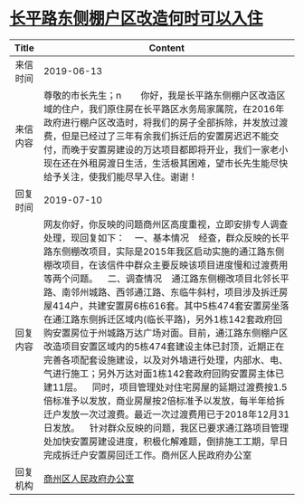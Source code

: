 # <a href="http://www.shangluo.gov.cn/zmhd/ldxxxx.jsp?urltype=leadermail.LeaderMailContentUrl&wbtreeid=1112&leadermailid=5304">长平路东侧棚户区改造何时可以入住</a>
| Title |                                                                                                                                                                                                                                                              Content                                                                                                                                                                                                                                                               |
|:-----:|------------------------------------------------------------------------------------------------------------------------------------------------------------------------------------------------------------------------------------------------------------------------------------------------------------------------------------------------------------------------------------------------------------------------------------------------------------------------------------------------------------------------------------|
| 来信时间  | 2019-06-13                                                                                                                                                                                                                                                                                                                                                                                                                                                                                                                         |
| 来信内容  | 尊敬的市长先生；n        你好，我是长平路东侧棚户区改造区域的住户，我们原住房在长平路区水务局家属院，在2016年政府进行棚户区改造时，将我们的房子全部拆除，并发放过渡费，但是已经过了三年有余我们拆迁后的安置房迟迟不能交付，而晚于安置房建设的万达项目都即将开业，我们一家老小现在还在外租房渡日生活，生活极其困难，望市长先生能尽快给予关注，使我们能尽早入住。谢谢！                                                                                                                                                                                                                                                                                                                                          |
| 回复时间  | 2019-07-10                                                                                                                                                                                                                                                                                                                                                                                                                                                                                                                         |
| 回复内容  | 网友你好，你反映的问题商州区高度重视，立即安排专人调查处理，现回复如下：    一、基本情况    经查，群众反映的长平路东侧棚改项目，实际是2015年我区启动实施的通江路东侧棚改项目，在该信件中群众主要反映该项目进度慢和过渡费用等两个问题。    二、调查情况    通江路东侧棚改项目北邻长平路、南邻州城路、西邻通江路、东临牛斜村，项目涉及拆迁房屋414户，共建安置房6栋616套。其中5栋474套安置房坐落在通江路东侧拆迁区域内(临长平路)，另外1栋142套政府回购安置房位于州城路万达广场对面。目前，通江路东侧棚户区改造项目安置区域内的5栋474套建设主体已封顶，近期正在完善各项配套设施建设，以及对外墙进行处理，内部水、电、气进行施工；另外万达对面1栋142套政府回购安置房主体已建11层。    同时，项目管理处对住宅房屋的延期过渡费按1.5倍标准予以发放，商业房屋按2倍标准予以发放，每半年给拆迁户发放一次过渡费。最近一次过渡费用已于2018年12月31日发放。    针对群众反映的问题，我区已要求通江路项目管理处加快安置房建设进度，积极化解难题，倒排施工工期，早日完成拆迁户安置房回迁工作。商州区人民政府办公室 |
| 回复机构  | <a href="../../categories/agencies/商州区人民政府办公室.md">商州区人民政府办公室</a>                                                                                                                                                                                                                                                                                                                                                                                                                                                                     |